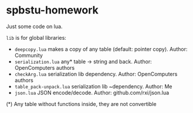 # spbstu-homework

Just some code on lua.

`lib` is for global libraries:

- `deepcopy.lua` makes a copy of any table (default: pointer copy). Author: Community
- `serialization.lua` any* table -> string and back. Author: OpenComputers authors
- `checkArg.lua` serialization lib dependency. Author: OpenComputers authors
- `table_pack-unpack.lua` serialization lib ~dependency. Author: Me
- `json.lua` JSON encode/decode. Author: github.com/rxi/json.lua


(*) Any table without functions inside, they are not convertible
